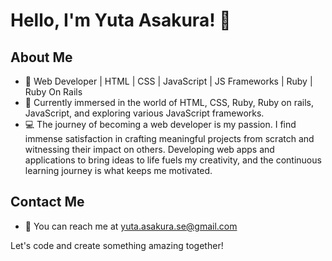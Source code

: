 # Hello, I'm Yuta Asakura! 👋

## About Me
- 🚀 Web Developer | HTML | CSS | JavaScript | JS Frameworks | Ruby | Ruby On Rails
- 🌱 Currently immersed in the world of HTML, CSS, Ruby, Ruby on rails, JavaScript, and exploring various JavaScript frameworks.
- 💻 The journey of becoming a web developer is my passion. I find immense satisfaction in crafting meaningful projects from scratch and witnessing their impact on others. Developing web apps and applications to bring ideas to life fuels my creativity, and the continuous learning journey is what keeps me motivated.

## Contact Me
- 📧 You can reach me at yuta.asakura.se@gmail.com

Let's code and create something amazing together!

